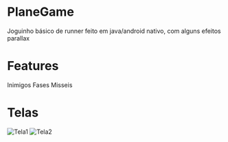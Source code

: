 # PlaneGame
Joguinho básico de runner feito em java/android nativo, com alguns efeitos  parallax
# Features
Inimigos
Fases
Misseis
# Telas
![Tela1](https://i.imgur.com/gn10Qwi.png)
![Tela2](https://i.imgur.com/2tioyyq.png)
